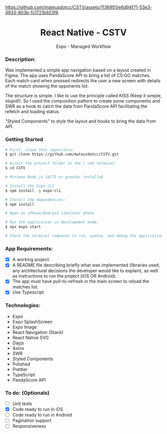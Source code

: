 https://github.com/mateusdotcc/CSTV/assets/1136951/e6d94f71-53e3-4933-803b-fc1721b923f6

<h1 align="center">React Native - CSTV</h1>
<p align="center">Expo - Managed Workflow</p>

### Description:

Was implemented a simple app navigation based on a layout created in Figma.
The app uses PandaScore API to bring a list of CS:GO matches.
Each match card when pressed redirects the user a new screen with details of the match showing the opponents list.

The structure is simple.
I like to use the principle called KISS (Keep it simple, stupid!).
So I used the composition pattern to create some components and SWR as a hook to catch the
data from PandaScore API facilitating the refetch and loading status.

"Styled Components" to style the layout and hooks to bring the data from API.

### Getting Started

```bash
# First, clone this repository:
$ git clone https://github.com/mateusdotcc/CSTV.git

# Access the project folder in the / cmd terminal:
$ cd CSTV 

# Minimum Node.js 14LTS or greater installed

# Install the Expo CLI
$ npm install -g expo-cli

# Install the dependencies:
$ npm install

# Open an iPhone/Android simulator phone

# Run the application in development mode:
$ npx expo start

# Check the terminal commands to run, update, and debug the application
```

### App Requirements:

- [x] A working project.
- [x] A README file describing briefly what was implemented (libraries used, any architectural decisions the developer would like to explain), as well as instructions to run the project (iOS OR Android).
- [x] The app must have pull-to-refresh in the main screen to reload the matches list.
- [x] Use Typescript.

### Technologies:

- Expo
- Expo SplashScreen
- Expo Image
- React Navigation (Stack)
- React Native SVG
- Dayjs
- Axios
- SWR
- Styled Components
- Polished
- Prettier
- TypeScript
- PandaScore API

### To do: (Optionals)

- [ ] Unit tests
- [x] Code ready to run in iOS
- [ ] Code ready to run in Android
- [ ] Pagination support
- [ ] Responsiveness
